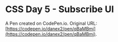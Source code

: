 # CSS Day 5 - Subscribe UI

A Pen created on CodePen.io. Original URL: [https://codepen.io/danex2/pen/qBaMBmj](https://codepen.io/danex2/pen/qBaMBmj).


